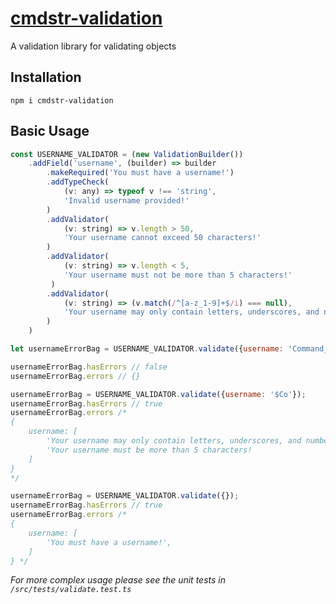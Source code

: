 # [cmdstr-validation](https://github.com/commandstring/ts-validation)
A validation library for validating objects

## Installation
```
npm i cmdstr-validation
```

## Basic Usage

```js
const USERNAME_VALIDATOR = (new ValidationBuilder())  
    .addField('username', (builder) => builder  
	    .makeRequired('You must have a username!')  
	    .addTypeCheck(  
	        (v: any) => typeof v !== 'string',  
	        'Invalid username provided!'  
	    )  
	    .addValidator(  
	        (v: string) => v.length > 50,  
	        'Your username cannot exceed 50 characters!'  
	    )  
	    .addValidator(  
	        (v: string) => v.length < 5,  
	        'Your username must not be more than 5 characters!'  
	     )  
	    .addValidator(  
	        (v: string) => (v.match(/^[a-z_1-9]+$/i) === null),  
	        'Your username may only contain letters, underscores, and numbers!'  
	    )
    )

let usernameErrorBag = USERNAME_VALIDATOR.validate({username: 'Command_String'});

usernameErrorBag.hasErrors // false
usernameErrorBag.errors // {}

usernameErrorBag = USERNAME_VALIDATOR.validate({username: '$Co'});
usernameErrorBag.hasErrors // true
usernameErrorBag.errors /*
{
	username: [
	    'Your username may only contain letters, underscores, and numbers!', 
	    'Your username must be more than 5 characters!
	]
}
*/

usernameErrorBag = USERNAME_VALIDATOR.validate({});
usernameErrorBag.hasErrors // true
usernameErrorBag.errors /*
{
	username: [
	    'You must have a username!',
	]
} */
```

*For more complex usage please see the unit tests in `/src/tests/validate.test.ts`*

